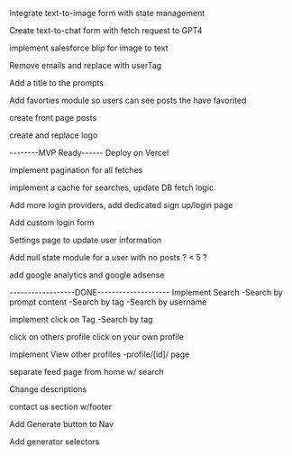 <!-- @format -->

Integrate text-to-image form with state management

Create text-to-chat form with fetch request to GPT4

implement salesforce blip for image to text

Remove emails and replace with userTag

Add a title to the prompts

Add favorties module so users can see posts the have favorited

create front page posts

create and replace logo

--------MVP Ready------ Deploy on Vercel

implement pagination for all fetches

implement a cache for searches, update DB fetch logic

Add more login providers, add dedicated sign up/login page

Add custom login form

Settings page to update user information

Add null state module for a user with no posts ? < 5 ?

add google analytics and google adsense

------------------DONE--------------------
Implement Search
-Search by prompt content
-Search by tag
-Search by username

implement click on Tag
-Search by tag

click on others profile
click on your own profile

implement View other profiles
-profile/[id]/ page

separate feed page from home w/ search

Change descriptions

contact us section w/footer

Add Generate button to Nav

Add generator selectors
